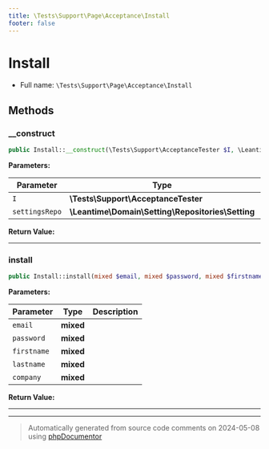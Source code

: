 ```yaml
---
title: \Tests\Support\Page\Acceptance\Install
footer: false
---
```


# Install





* Full name: `\Tests\Support\Page\Acceptance\Install`



## Methods

### __construct



```php
public Install::__construct(\Tests\Support\AcceptanceTester $I, \Leantime\Domain\Setting\Repositories\Setting $settingsRepo): mixed
```








**Parameters:**

| Parameter | Type | Description |
|-----------|------|-------------|
| `I` | **\Tests\Support\AcceptanceTester** |  |
| `settingsRepo` | **\Leantime\Domain\Setting\Repositories\Setting** |  |


**Return Value:**





---
### install



```php
public Install::install(mixed $email, mixed $password, mixed $firstname, mixed $lastname, mixed $company): void
```








**Parameters:**

| Parameter | Type | Description |
|-----------|------|-------------|
| `email` | **mixed** |  |
| `password` | **mixed** |  |
| `firstname` | **mixed** |  |
| `lastname` | **mixed** |  |
| `company` | **mixed** |  |


**Return Value:**





---


---
> Automatically generated from source code comments on 2024-05-08 using [phpDocumentor](http://www.phpdoc.org/)
